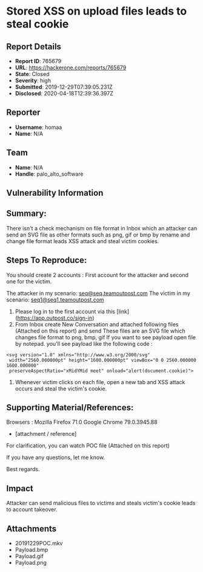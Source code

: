 # Stored XSS on upload files leads to steal cookie

## Report Details
- **Report ID**: 765679
- **URL**: https://hackerone.com/reports/765679
- **State**: Closed
- **Severity**: high
- **Submitted**: 2019-12-29T07:39:05.231Z
- **Disclosed**: 2020-04-18T12:39:36.397Z

## Reporter
- **Username**: homaa
- **Name**: N/A

## Team
- **Name**: N/A
- **Handle**: palo_alto_software

## Vulnerability Information
## Summary:
There isn't a check mechanism on file format in Inbox which an attacker can send an SVG file as other formats such as png, gif or bmp by rename and change file format leads XSS attack and steal victim cookies.

## Steps To Reproduce:
You should create 2 accounts :
First account for the attacker and second one for the victim.

The attacker in my scenario: seq@seq.teamoutpost.com
The victim in my scenario: seq1@seq1.teamoutpost.com

  1. Please log in to the first account via this [link] (https://app.outpost.co/sign-in) 
  1. From Inbox create New Conversation and attached following files (Attached on this report) and send 
       These files are an SVG file which changes file format to png, bmp, gif
       If you want to see payload open file by notepad. you'll see payload like the following code :

```
<svg version="1.0" xmlns="http://www.w3.org/2000/svg"
 width="2560.000000pt" height="1600.000000pt" viewBox="0 0 2560.000000 1600.000000"
 preserveAspectRatio="xMidYMid meet" onload="alert(document.cookie)">
```
  1. Whenever victim clicks on each file, open a new tab and XSS attack occurs and steal the victim's cookie.

## Supporting Material/References:

Browsers :
Mozilla Firefox 71.0
Google Chrome 79.0.3945.88

  * [attachment / reference]

For clarification, you can watch POC file (Attached on this report)

If you have any questions, let me know.

Best regards.

## Impact

Attacker can send malicious files to victims and steals victim's cookie leads to account takeover.

## Attachments
- 20191229POC.mkv
- Payload.bmp
- Payload.gif
- Payload.png
